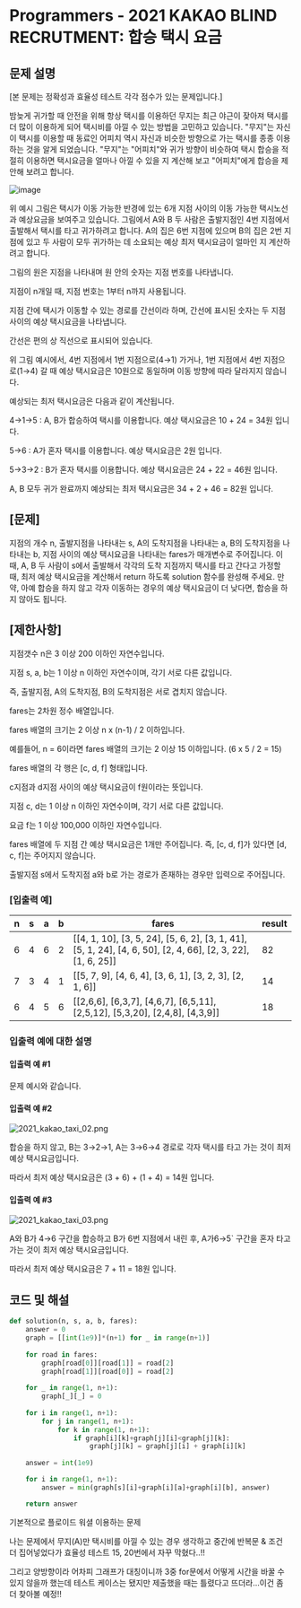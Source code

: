 # Programmers - 2021 KAKAO BLIND RECRUTMENT: 합승 택시 요금
## 문제 설명
[본 문제는 정확성과 효율성 테스트 각각 점수가 있는 문제입니다.]

밤늦게 귀가할 때 안전을 위해 항상 택시를 이용하던 무지는 최근 야근이 잦아져 택시를 더 많이 이용하게 되어 택시비를 아낄 수 있는 방법을 고민하고 있습니다. "무지"는 자신이 택시를 이용할 때 동료인 어피치 역시 자신과 비슷한 방향으로 가는 택시를 종종 이용하는 것을 알게 되었습니다. "무지"는 "어피치"와 귀가 방향이 비슷하여 택시 합승을 적절히 이용하면 택시요금을 얼마나 아낄 수 있을 지 계산해 보고 "어피치"에게 합승을 제안해 보려고 합니다.

![image](https://grepp-programmers.s3.ap-northeast-2.amazonaws.com/files/production/715ff493-d1a0-44d8-9273-a785280b3f1e/2021_kakao_taxi_01.png)

위 예시 그림은 택시가 이동 가능한 반경에 있는 6개 지점 사이의 이동 가능한 택시노선과 예상요금을 보여주고 있습니다.
그림에서 A와 B 두 사람은 출발지점인 4번 지점에서 출발해서 택시를 타고 귀가하려고 합니다. A의 집은 6번 지점에 있으며 B의 집은 2번 지점에 있고 두 사람이 모두 귀가하는 데 소요되는 예상 최저 택시요금이 얼마인 지 계산하려고 합니다.

그림의 원은 지점을 나타내며 원 안의 숫자는 지점 번호를 나타냅니다.

지점이 n개일 때, 지점 번호는 1부터 n까지 사용됩니다.

지점 간에 택시가 이동할 수 있는 경로를 간선이라 하며, 간선에 표시된 숫자는 두 지점 사이의 예상 택시요금을 나타냅니다.

간선은 편의 상 직선으로 표시되어 있습니다.

위 그림 예시에서, 4번 지점에서 1번 지점으로(4→1) 가거나, 1번 지점에서 4번 지점으로(1→4) 갈 때 예상 택시요금은 10원으로 동일하며 이동 방향에 따라 달라지지 않습니다.

예상되는 최저 택시요금은 다음과 같이 계산됩니다.

4→1→5 : A, B가 합승하여 택시를 이용합니다. 예상 택시요금은 10 + 24 = 34원 입니다.

5→6 : A가 혼자 택시를 이용합니다. 예상 택시요금은 2원 입니다.

5→3→2 : B가 혼자 택시를 이용합니다. 예상 택시요금은 24 + 22 = 46원 입니다.

A, B 모두 귀가 완료까지 예상되는 최저 택시요금은 34 + 2 + 46 = 82원 입니다.


## [문제]
지점의 개수 n, 출발지점을 나타내는 s, A의 도착지점을 나타내는 a, B의 도착지점을 나타내는 b, 지점 사이의 예상 택시요금을 나타내는 fares가 매개변수로 주어집니다. 이때, A, B 두 사람이 s에서 출발해서 각각의 도착 지점까지 택시를 타고 간다고 가정할 때, 최저 예상 택시요금을 계산해서 return 하도록 solution 함수를 완성해 주세요.
만약, 아예 합승을 하지 않고 각자 이동하는 경우의 예상 택시요금이 더 낮다면, 합승을 하지 않아도 됩니다.

## [제한사항]
지점갯수 n은 3 이상 200 이하인 자연수입니다.

지점 s, a, b는 1 이상 n 이하인 자연수이며, 각기 서로 다른 값입니다.

즉, 출발지점, A의 도착지점, B의 도착지점은 서로 겹치지 않습니다.

fares는 2차원 정수 배열입니다.

fares 배열의 크기는 2 이상 n x (n-1) / 2 이하입니다.

예를들어, n = 6이라면 fares 배열의 크기는 2 이상 15 이하입니다. (6 x 5 / 2 = 15)

fares 배열의 각 행은 [c, d, f] 형태입니다.

c지점과 d지점 사이의 예상 택시요금이 f원이라는 뜻입니다.

지점 c, d는 1 이상 n 이하인 자연수이며, 각기 서로 다른 값입니다.

요금 f는 1 이상 100,000 이하인 자연수입니다.

fares 배열에 두 지점 간 예상 택시요금은 1개만 주어집니다. 즉, [c, d, f]가 있다면 [d, c, f]는 주어지지 않습니다.

출발지점 s에서 도착지점 a와 b로 가는 경로가 존재하는 경우만 입력으로 주어집니다.


### [입출력 예]

| n | s | a | b | fares | result |
| --- | --- | --- | --- | --- | --- |
| 6 | 4 | 6 | 2 | [[4, 1, 10], [3, 5, 24], [5, 6, 2], [3, 1, 41], [5, 1, 24], [4, 6, 50], [2, 4, 66], [2, 3, 22], [1, 6, 25]] | 82 |
| 7 | 3 | 4 | 1 | [[5, 7, 9], [4, 6, 4], [3, 6, 1], [3, 2, 3], [2, 1, 6]] | 14 |
| 6 | 4 | 5 | 6 | [[2,6,6], [6,3,7], [4,6,7], [6,5,11], [2,5,12], [5,3,20], [2,4,8], [4,3,9]] | 18 |


### 입출력 예에 대한 설명
#### 입출력 예 #1
문제 예시와 같습니다.

#### 입출력 예 #2
![2021_kakao_taxi_02.png](https://grepp-programmers.s3.ap-northeast-2.amazonaws.com/files/production/934fcb5a-f844-4b02-b7fa-46198123be05/2021_kakao_taxi_02.png)


합승을 하지 않고, B는 3→2→1, A는 3→6→4 경로로 각자 택시를 타고 가는 것이 최저 예상 택시요금입니다.

따라서 최저 예상 택시요금은 (3 + 6) + (1 + 4) = 14원 입니다.


#### 입출력 예 #3
![2021_kakao_taxi_03.png](https://grepp-programmers.s3.ap-northeast-2.amazonaws.com/files/production/179cc8ad-73d2-46c9-95e9-2363f3cb345d/2021_kakao_taxi_03.png)


A와 B가 4→6 구간을 합승하고 B가 6번 지점에서 내린 후, A가6→5` 구간을 혼자 타고 가는 것이 최저 예상 택시요금입니다.

따라서 최저 예상 택시요금은 7 + 11 = 18원 입니다.

## 코드 및 해설

```python
def solution(n, s, a, b, fares):
    answer = 0
    graph = [[int(1e9)]*(n+1) for _ in range(n+1)]
    
    for road in fares:
        graph[road[0]][road[1]] = road[2]
        graph[road[1]][road[0]] = road[2]
        
    for _ in range(1, n+1):
        graph[_][_] = 0
        
    for i in range(1, n+1):
        for j in range(1, n+1):
            for k in range(1, n+1):
                if graph[i][k]+graph[j][i]<graph[j][k]:
                    graph[j][k] = graph[j][i] + graph[i][k]
                
    answer = int(1e9)

    for i in range(1, n+1):
        answer = min(graph[s][i]+graph[i][a]+graph[i][b], answer)

    return answer   
```

기본적으로 플로이드 워셜 이용하는 문제

나는 문제에서 무지(A)만 택시비를 아낄 수 있는 경우 생각하고 중간에 반복문 & 조건 더 집어넣었다가 효율성 테스트 15, 20번에서 자꾸 막혔다..!!

그리고 양방향이라 어차피 그래프가 대칭이니까 3중 for문에서 어떻게 시간을 바꿀 수 있지 않을까 했는데 테스트 케이스는 됐지만 제출했을 때는 틀렸다고 뜨더라...이건 좀 더 찾아볼 예정!!

